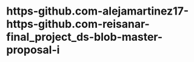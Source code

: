 # https-github.com-alejamartinez17-https-github.com-reisanar-final_project_ds-blob-master-proposal-i